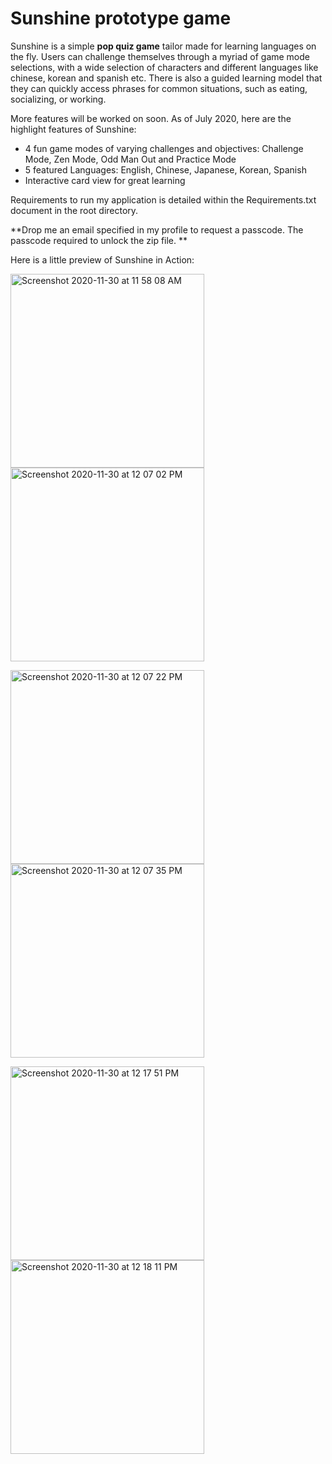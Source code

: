 #  Sunshine prototype game

Sunshine is a simple **pop quiz game** tailor made for learning languages on the fly. Users can challenge themselves through a myriad of game mode selections, with a wide selection of characters and different languages like chinese, korean and spanish etc. There is also a guided learning model that they can quickly access phrases for common situations, such as eating, socializing, or working.

More features will be worked on soon. 
As of July 2020, here are the highlight features of Sunshine:
* 4 fun game modes of varying challenges and objectives: Challenge Mode, Zen Mode, Odd Man Out and Practice Mode
* 5 featured Languages: English, Chinese, Japanese, Korean, Spanish
* Interactive card view for great learning

Requirements to run my application is detailed within the Requirements.txt document in the root directory. 

**Drop me an email specified in my profile to request a passcode.
The passcode required to unlock the zip file. **



Here is a little preview of Sunshine in Action:

<img width="310" alt="Screenshot 2020-11-30 at 11 58 08 AM" src="https://user-images.githubusercontent.com/57174326/100567417-5e99fa80-3303-11eb-8ea1-884fba48a1fc.png"> <img width="310" alt="Screenshot 2020-11-30 at 12 07 02 PM" src="https://user-images.githubusercontent.com/57174326/100568158-5a6edc80-3305-11eb-9778-ec46166971e0.png"> <br /> 

<img width="310" alt="Screenshot 2020-11-30 at 12 07 22 PM" src="https://user-images.githubusercontent.com/57174326/100568188-74102400-3305-11eb-9be7-5b6f08e2a468.png"> <img width="310" alt="Screenshot 2020-11-30 at 12 07 35 PM" src="https://user-images.githubusercontent.com/57174326/100568218-92761f80-3305-11eb-8286-94e1e29cf99f.png"> <br /> 

<img width="310" alt="Screenshot 2020-11-30 at 12 17 51 PM" src="https://user-images.githubusercontent.com/57174326/100568517-64450f80-3306-11eb-8ee0-3c913c4773d3.png"> <img width="310" alt="Screenshot 2020-11-30 at 12 18 11 PM" src="https://user-images.githubusercontent.com/57174326/100568569-8343a180-3306-11eb-89e9-d0772ba7a6af.png">









